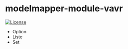# modelmapper-module-vavr

[![License](http://img.shields.io/:license-apache-brightgreen.svg)](http://www.apache.org/licenses/LICENSE-2.0.html)

- Option
- Liste
- Set

